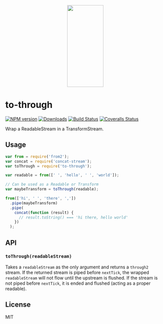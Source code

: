 <p align="center">
  <a href="http://gulpjs.com">
    <img height="257" width="114" src="https://raw.githubusercontent.com/gulpjs/artwork/master/gulp-2x.png">
  </a>
</p>

# to-through

[![NPM version][npm-image]][npm-url] [![Downloads][downloads-image]][npm-url] [![Build Status][ci-image]][ci-url] [![Coveralls Status][coveralls-image]][coveralls-url]

Wrap a ReadableStream in a TransformStream.

## Usage

```js
var from = require('from2');
var concat = require('concat-stream');
var toThrough = require('to-through');

var readable = from([' ', 'hello', ' ', 'world']);

// Can be used as a Readable or Transform
var maybeTransform = toThrough(readable);

from(['hi', ' ', 'there', ','])
  .pipe(maybeTransform)
  .pipe(
    concat(function (result) {
      // result.toString() === 'hi there, hello world'
    })
  );
```

## API

### `toThrough(readableStream)`

Takes a `readableStream` as the only argument and returns a `through2` stream. If the returned stream is piped before `nextTick`, the wrapped `readableStream` will not flow until the upstream is flushed. If the stream is not piped before `nextTick`, it is ended and flushed (acting as a proper readable).

## License

MIT

<!-- prettier-ignore-start -->
[downloads-image]: https://img.shields.io/npm/dm/to-through.svg?style=flat-square
[npm-url]: https://www.npmjs.com/package/to-through
[npm-image]: https://img.shields.io/npm/v/to-through.svg?style=flat-square

[ci-url]: https://github.com/gulpjs/to-through/actions?query=workflow:dev
[ci-image]: https://img.shields.io/github/workflow/status/gulpjs/to-through/dev?style=flat-square

[coveralls-url]: https://coveralls.io/r/gulpjs/to-through
[coveralls-image]: https://img.shields.io/coveralls/gulpjs/to-through/master.svg?style=flat-square
<!-- prettier-ignore-end -->
